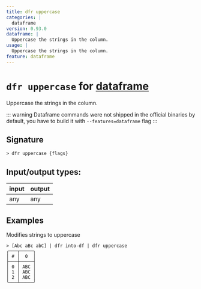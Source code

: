 ```yaml
---
title: dfr uppercase
categories: |
  dataframe
version: 0.93.0
dataframe: |
  Uppercase the strings in the column.
usage: |
  Uppercase the strings in the column.
feature: dataframe
---
```

<!-- This file is automatically generated. Please edit the command in https://github.com/nushell/nushell instead. -->

# `dfr uppercase` for [dataframe](/commands/categories/dataframe.md)

<div class='command-title'>Uppercase the strings in the column.</div>

::: warning
Dataframe commands were not shipped in the official binaries by default, you have to build it with `--features=dataframe` flag
:::

## Signature

```> dfr uppercase {flags} ```


## Input/output types:

| input | output |
| ----- | ------ |
| any   | any    |

## Examples

Modifies strings to uppercase
```nu
> [Abc aBc abC] | dfr into-df | dfr uppercase
╭───┬─────╮
│ # │  0  │
├───┼─────┤
│ 0 │ ABC │
│ 1 │ ABC │
│ 2 │ ABC │
╰───┴─────╯

```
